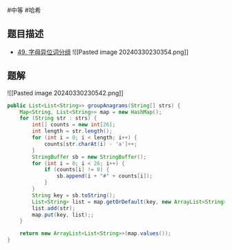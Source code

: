 #中等 #哈希 

## 题目描述

* [49. 字母异位词分组](https://leetcode.cn/problems/group-anagrams/)
![[Pasted image 20240330230354.png]]

## 题解

![[Pasted image 20240330230542.png]]


```java
public List<List<String>> groupAnagrams(String[] strs) {
	Map<String, List<String>> map = new HashMap();
	for (String str : strs) {
		int[] counts = new int[26];
		int length = str.length();
		for (int i = 0; i < length; i++) {
			counts[str.charAt(i) - 'a']++;
		}
		StringBuffer sb = new StringBuffer();
		for (int i = 0; i < 26; i++) {
			if (counts[i] != 0) {
				sb.append(i + "#" + counts[i]); 
			}
		}
		String key = sb.toString();
		List<String> list = map.getOrDefault(key, new ArrayList<String>());
		list.add(str);
		map.put(key, list);;
	}

	return new ArrayList<List<String>>(map.values());
}
```
